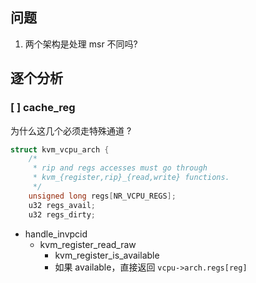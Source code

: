 ## 问题
1. 两个架构是处理 msr 不同吗?

## 逐个分析
### [ ] cache_reg

为什么这几个必须走特殊通道 ?
```c
struct kvm_vcpu_arch {
	/*
	 * rip and regs accesses must go through
	 * kvm_{register,rip}_{read,write} functions.
	 */
	unsigned long regs[NR_VCPU_REGS];
	u32 regs_avail;
	u32 regs_dirty;
```

- handle_invpcid
  - kvm_register_read_raw
    - kvm_register_is_available
    - 如果 available，直接返回 `vcpu->arch.regs[reg]`
